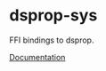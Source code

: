 # dsprop-sys #
FFI bindings to dsprop.

[Documentation](https://retep998.github.io/doc/dsprop-sys/)
